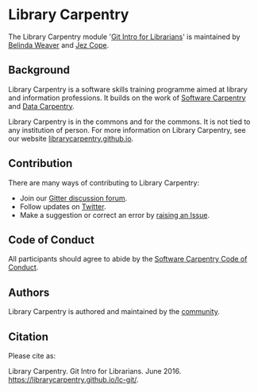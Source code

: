 # Library Carpentry

The Library Carpentry module '[Git Intro for Librarians](https://librarycarpentry.github.io/lc-git/)' is maintained by [Belinda Weaver](https://github.com/weaverbel) and [Jez Cope](https://github.com/jezcope).

## Background

Library Carpentry is a software skills training programme aimed at library and information professions. It builds on the work of [Software Carpentry](http://software-carpentry.org/) and [Data Carpentry](http://www.datacarpentry.org/).

Library Carpentry is in the commons and for the commons. It is not tied to any institution of person. For more information on Library Carpentry, see our website [librarycarpentry.github.io](http://librarycarpentry.github.io/).

## Contribution

There are many ways of contributing to Library Carpentry:

- Join our [Gitter discussion forum](https://gitter.im/LibraryCarpentry/).
- Follow updates on [Twitter](https://twitter.com/LibCarpentry).
- Make a suggestion or correct an error by [raising an Issue](https://github.com/librarycarpentry/lc-git/issues).

## Code of Conduct

All participants should agree to abide by the [Software Carpentry Code of Conduct](http://software-carpentry.org/conduct/).

## Authors

Library Carpentry is authored and maintained by the [community](https://github.com/librarycarpentry/lc-git/network/members).

## Citation

Please cite as:

Library Carpentry. Git Intro for Librarians. June 2016. https://librarycarpentry.github.io/lc-git/.
